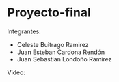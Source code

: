 # Proyecto-final
Integrantes:
- Celeste Buitrago Ramirez
- Juan Esteban Cardona Rendón
- Juan Sebastian Londoño Ramirez

Video:
